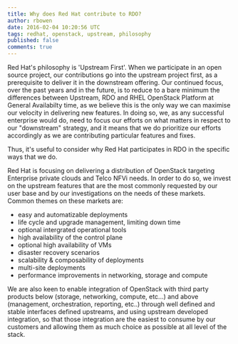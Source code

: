 ```yaml
---
title: Why does Red Hat contribute to RDO?
author: rbowen
date: 2016-02-04 10:20:56 UTC
tags: redhat, openstack, upstream, philosophy
published: false
comments: true
---
```


Red Hat's philosophy is 'Upstream First'. When we participate in an open source project, our contributions go into the upstream project first, as a prerequisite to deliver it in the downstream offering. Our continued focus, over the past years and in the future, is to reduce to a bare minimum the differences between Upstream, RDO and RHEL OpenStack Platform at General Availabilty time, as we believe this is the only way we can maximise our velocity in delivering new features. In doing so, we, as any successful enterprise would do, need to focus our efforts on what matters in respect to our "downstream" strategy, and it means that we do prioritize our efforts accordingly as we are contributing particular features and fixes.

Thus, it's useful to consider why Red Hat participates in RDO in the specific ways that we do.

Red Hat is focusing on delivering a distribution of OpenStack targeting Enterprise private clouds and Telco NFVi needs. In order to do so, we invest on the upstream features that are the most commonly requested by our user base and by our investigations on the needs of these markets. Common themes on these markets are:

- easy and automatizable deployments
- life cycle and upgrade management, limiting down time
- optional intergrated operational tools
- high availability of the control plane
- optional high availability of VMs
- disaster recovery scenarios
- scalability & composability of deployments
- multi-site deployments
- performance improvements in networking, storage and compute

We are also keen to enable integration of OpenStack with third party products below (storage, networking, compute, etc...) and above (management, orchestration, reporting, etc..) through well defined and stable interfaces defined upstreams, and using upstream developed integration, so that those integration are the easiest to consume by our customers and allowing them as much choice as possible at all level of the stack.

